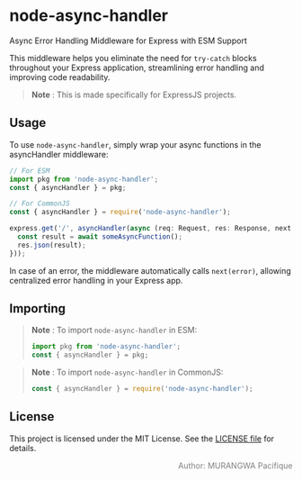 # node-async-handler

Async Error Handling Middleware for Express with ESM Support

This middleware helps you eliminate the need for ```try-catch``` blocks throughout your Express application, streamlining error handling and improving code readability.

> **Note** : This is made specifically for ExpressJS projects.

## Usage

To use ```node-async-handler```, simply wrap your async functions in the asyncHandler middleware:

```ts
// For ESM
import pkg from 'node-async-handler';
const { asyncHandler } = pkg;

// For CommonJS
const { asyncHandler } = require('node-async-handler');

express.get('/', asyncHandler(async (req: Request, res: Response, next: NextFunction) => {
  const result = await someAsyncFunction();
  res.json(result);
}));
```

In case of an error, the middleware automatically calls ```next(error)```, allowing centralized error handling in your Express app.

## Importing

> **Note** : To import ```node-async-handler``` in ESM:
>
> ```ts
> import pkg from 'node-async-handler';
> const { asyncHandler } = pkg;
>```

> **Note** : To import ```node-async-handler``` in CommonJS:
>
> ```ts
> const { asyncHandler } = require('node-async-handler');
>```

## License

This project is licensed under the MIT License. See the [LICENSE file](https://github.com/pacifiquem/node-async-handler/blob/main/LICENSE) for details.

<p align="right" style="color: gray;">Author: MURANGWA Pacifique</p>
